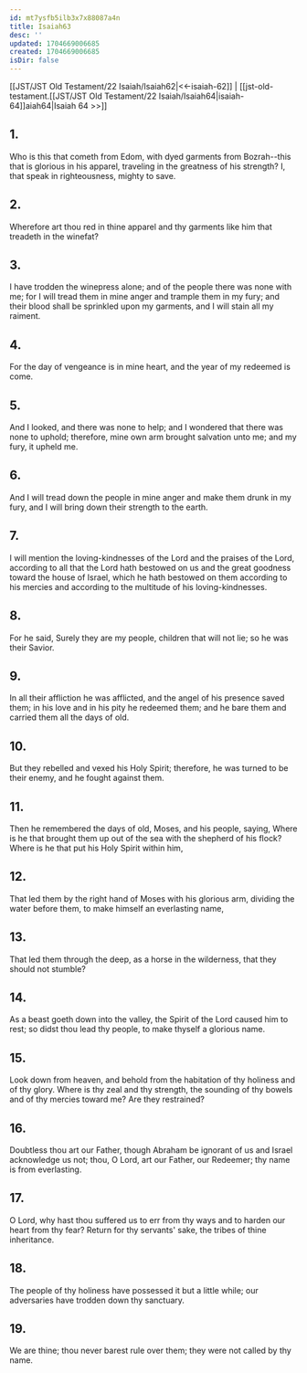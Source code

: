 ```yaml
---
id: mt7ysfb5ilb3x7x88087a4n
title: Isaiah63
desc: ''
updated: 1704669006685
created: 1704669006685
isDir: false
---
```

[[JST/JST Old Testament/22 Isaiah/Isaiah62|<<-isaiah-62]] | [[jst-old-testament.[[JST/JST Old Testament/22 Isaiah/Isaiah64|isaiah-64]]aiah64|Isaiah 64 >>]]
## 1.
Who is this that cometh from Edom, with dyed garments from Bozrah\--this that is glorious in his apparel, traveling in the greatness of his strength? I, that speak in righteousness, mighty to save.
## 2.
Wherefore art thou red in thine apparel and thy garments like him that treadeth in the winefat?
## 3.
I have trodden the winepress alone; and of the people there was none with me; for I will tread them in mine anger and trample them in my fury; and their blood shall be sprinkled upon my garments, and I will stain all my raiment.
## 4.
For the day of vengeance is in mine heart, and the year of my redeemed is come.
## 5.
And I looked, and there was none to help; and I wondered that there was none to uphold; therefore, mine own arm brought salvation unto me; and my fury, it upheld me.
## 6.
And I will tread down the people in mine anger and make them drunk in my fury, and I will bring down their strength to the earth.
## 7.
I will mention the loving-kindnesses of the Lord and the praises of the Lord, according to all that the Lord hath bestowed on us and the great goodness toward the house of Israel, which he hath bestowed on them according to his mercies and according to the multitude of his loving-kindnesses.
## 8.
For he said, Surely they are my people, children that will not lie; so he was their Savior.
## 9.
In all their affliction he was afflicted, and the angel of his presence saved them; in his love and in his pity he redeemed them; and he bare them and carried them all the days of old.
## 10.
But they rebelled and vexed his Holy Spirit; therefore, he was turned to be their enemy, and he fought against them.
## 11.
Then he remembered the days of old, Moses, and his people, saying, Where is he that brought them up out of the sea with the shepherd of his flock? Where is he that put his Holy Spirit within him,
## 12.
That led them by the right hand of Moses with his glorious arm, dividing the water before them, to make himself an everlasting name,
## 13.
That led them through the deep, as a horse in the wilderness, that they should not stumble?
## 14.
As a beast goeth down into the valley, the Spirit of the Lord caused him to rest; so didst thou lead thy people, to make thyself a glorious name.
## 15.
Look down from heaven, and behold from the habitation of thy holiness and of thy glory. Where is thy zeal and thy strength, the sounding of thy bowels and of thy mercies toward me? Are they restrained?
## 16.
Doubtless thou art our Father, though Abraham be ignorant of us and Israel acknowledge us not; thou, O Lord, art our Father, our Redeemer; thy name is from everlasting.
## 17.
O Lord, why hast thou suffered us to err from thy ways and to harden our heart from thy fear? Return for thy servants\' sake, the tribes of thine inheritance.
## 18.
The people of thy holiness have possessed it but a little while; our adversaries have trodden down thy sanctuary.
## 19.
We are thine; thou never barest rule over them; they were not called by thy name.


